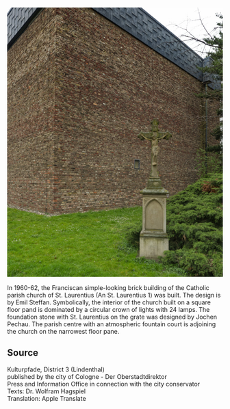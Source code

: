 ![St. Laurentius](./images/05315000-b03-t04/p4.7.jpg)

In 1960-62, the Franciscan simple-looking brick building of the Catholic parish church of St. Laurentius (An St. Laurentius 1) was built. The design is by Emil Steffan. Symbolically, the interior of the church built on a square floor pand is dominated by a circular crown of lights with 24 lamps. The foundation stone with St. Laurentius on the grate was designed by Jochen Pechau. The parish centre with an atmospheric fountain court is adjoining the church on the narrowest floor pane.

## Source

Kulturpfade, District 3 (Lindenthal)  
published by the city of Cologne - Der Oberstadtdirektor  
Press and Information Office in connection with the city conservator  
Texts: Dr. Wolfram Hagspiel  
Translation: Apple Translate